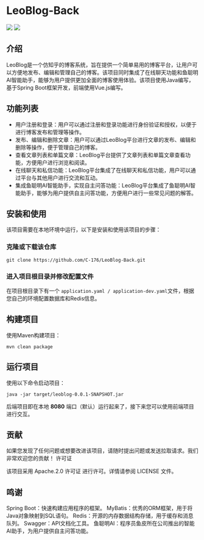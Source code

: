 # LeoBlog-Back


![](https://img.shields.io/badge/LICENSE-Apache2.0-green.svg)
[![](https://img.shields.io/badge/BLOG-@LeoBlog-red.svg)](http://www.leoblog.icu)


## 介绍

LeoBlog是一个仿知乎的博客系统，旨在提供一个简单易用的博客平台，让用户可以方便地发布、编辑和管理自己的博客。该项目同时集成了在线聊天功能和鱼聪明AI智能助手，能够为用户提供更加全面的博客使用体验。该项目使用Java编写，基于Spring
Boot框架开发，前端使用Vue.js编写。

## 功能列表

* 用户注册和登录：用户可以通过注册和登录功能进行身份验证和授权，以便于进行博客发布和管理等操作。
* 发布、编辑和删除文章：用户可以通过LeoBlog平台进行文章的发布、编辑和删除等操作，便于管理自己的博客。
* 查看文章列表和单篇文章：LeoBlog平台提供了文章列表和单篇文章查看功能，方便用户进行浏览和阅读。
* 在线聊天和私信功能：LeoBlog平台集成了在线聊天和私信功能，用户可以通过平台与其他用户进行交流和互动。
* 集成鱼聪明AI智能助手，实现自主问答功能：LeoBlog平台集成了鱼聪明AI智能助手，能够为用户提供自主问答功能，方便用户进行一些常见问题的解答。

## 安装和使用

该项目需要在本地环境中运行，以下是安装和使用该项目的步骤：

### 克隆或下载该仓库

`git clone https://github.com/C-176/LeoBlog-Back.git`

### 进入项目根目录并修改配置文件

在项目根目录下有一个 `application.yaml / application-dev.yaml`文件，根据您自己的环境配置数据库和Redis信息。

## 构建项目

使用Maven构建项目：

`mvn clean package`

## 运行项目

使用以下命令启动项目：

`java -jar target/leoblog-0.0.1-SNAPSHOT.jar`

后端项目即在本地 **8080** 端口（默认）运行起来了，接下来您可以使用前端项目进行交互。

[//]: # (## 查看接口文档)

[//]: # ()
[//]: # (您可以通过Swagger查看该项目的接口文档。在运行项目后，访问以下链接即可：)

[//]: # ()
[//]: # (http://localhost:8080/swagger-ui.html)

## 贡献

如果您发现了任何问题或想要改进该项目，请随时提出问题或发送拉取请求。我们非常欢迎您的贡献！
许可证

该项目采用 Apache.2.0 许可证 进行许可。详情请参阅 LICENSE 文件。

## 鸣谢

Spring Boot：快速构建应用程序的框架。
MyBatis：优秀的ORM框架，用于将Java对象映射到SQL语句。
Redis：开源的内存数据结构存储，用于缓存和消息队列。
Swagger：API文档化工具。
鱼聪明AI：程序员鱼皮所在公司推出的智能AI助手，为用户提供自主问答功能。

